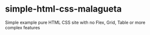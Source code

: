 # simple-html-css-malagueta
Simple example pure HTML CSS site with no Flex, Grid, Table or more complex features
